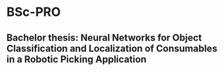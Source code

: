 # BSc-PRO

## Bachelor thesis: Neural Networks for Object Classification and Localization of Consumables in a Robotic Picking Application





